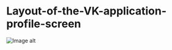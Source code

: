 # Layout-of-the-VK-application-profile-screen

![Image alt]([file:///Users/georgiy/Desktop/Снимок%20экрана%202022-05-19%20в%2001.56.41.png](https://github.com/georg1856/Layout-of-the-VK-application-profile-screen/blob/master/Pic%20app.png))
